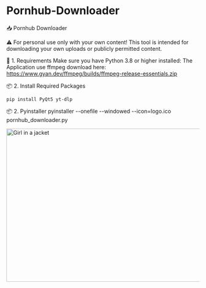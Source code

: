 # Pornhub-Downloader

📥 Pornhub Downloader

⚠️ For personal use only with your own content!
This tool is intended for downloading your own uploads or publicly permitted content.

📁 1. Requirements Make sure you have Python 3.8 or higher installed:
The Application use ffmpeg download here: https://www.gyan.dev/ffmpeg/builds/ffmpeg-release-essentials.zip

📦 2. Install Required Packages
    
    pip install PyQt5 yt-dlp

 📦 2. Pyinstaller
  pyinstaller --onefile --windowed --icon=logo.ico pornhub_downloader.py


<img src="[https://github.com/GoatWithCode/Youtube-Downloader/blob/main/](https://github.com/GoatWithCode/Pornhub-Downloader/blob/main/Screenshot%202025-05-20%20170528.png)" alt="Girl in a jacket" width="800" height="400">
